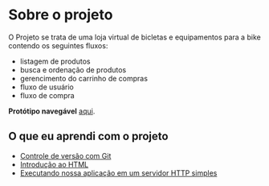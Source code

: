 # Sobre o projeto

O Projeto se trata de uma loja virtual de bicletas e equipamentos para a bike contendo os seguintes fluxos:

- listagem de produtos
- busca e ordenação de produtos
- gerencimento do carrinho de compras
- fluxo de usuário
- fluxo de compra

**Protótipo navegável** [aqui](https://www.figma.com/proto/FaaAwc3nRRW4cTuxlQPNxw/Bicycle-Shop?node-id=1%3A2&scaling=min-zoom).

## O que eu aprendi com o projeto

- [Controle de versão com Git](./learning/INTRO_TO_GIT.md)
- [Introdução ao HTML](./learning/INTRO_TO_HTML.md)
- [Executando nossa aplicação em um servidor HTTP simples](./learning/RUNNING_A_HTTP_SERVER.md)
